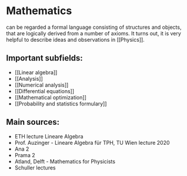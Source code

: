 # Mathematics
can be regarded a formal language consisting of structures and objects, that are logically derived from a number of axioms. It turns out, it is very helpful to describe ideas and observations in [[Physics]].


## Important subfields:
- [[Linear algebra]]
- [[Analysis]]
- [[Numerical analysis]]
- [[Differential equations]]
- [[Mathematical optimization]]
- [[Probability and statistics formulary]]


## Main sources:
- ETH lecture Lineare Algebra
- Prof. Auzinger - Lineare Algebra für TPH, TU Wien lecture 2020
- Ana 2
- Prama 2
- Atland, Delft - Mathematics for Physicists
- Schuller lectures


